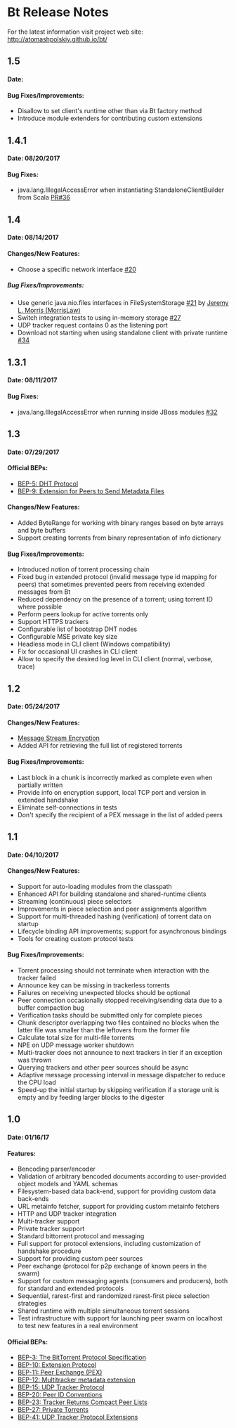 # Bt Release Notes

For the latest information visit project web site: http://atomashpolskiy.github.io/bt/

## 1.5

#### Date:

#### Bug Fixes/Improvements:

* Disallow to set client's runtime other than via Bt factory method
* Introduce module extenders for contributing custom extensions

## 1.4.1

#### Date: 08/20/2017

#### Bug Fixes:

* java.lang.IllegalAccessError when instantiating StandaloneClientBuilder from Scala [PR#36](https://github.com/atomashpolskiy/bt/pull/36)

## 1.4

#### Date: 08/14/2017

#### Changes/New Features:

* Choose a specific network interface [#20](https://github.com/atomashpolskiy/bt/issues/20)

##### Bug Fixes/Improvements:

* Use generic java.nio.files interfaces in FileSystemStorage [#21](https://github.com/atomashpolskiy/bt/issues/21) by [Jeremy L. Morris (MorrisLaw)](https://github.com/MorrisLaw)
* Switch integration tests to using in-memory storage [#27](https://github.com/atomashpolskiy/bt/issues/27)
* UDP tracker request contains 0 as the listening port
* Download not starting when using standalone client with private runtime [#34](https://github.com/atomashpolskiy/bt/issues/34)

## 1.3.1

#### Date: 08/11/2017

#### Bug Fixes:

* java.lang.IllegalAccessError when running inside JBoss modules [#32](https://github.com/atomashpolskiy/bt/issues/32)

## 1.3

#### Date: 07/29/2017

#### Official BEPs:

* [BEP-5: DHT Protocol](http://bittorrent.org/beps/bep_0005.html)
* [BEP-9: Extension for Peers to Send Metadata Files](http://bittorrent.org/beps/bep_0009.html)

#### Changes/New Features:

* Added ByteRange for working with binary ranges based on byte arrays and byte buffers
* Support creating torrents from binary representation of info dictionary

#### Bug Fixes/Improvements:

* Introduced notion of torrent processing chain
* Fixed bug in extended protocol (invalid message type id mapping for peers) that sometimes prevented peers from receiving extended messages from Bt
* Reduced dependency on the presence of a torrent; using torrent ID where possible
* Perform peers lookup for active torrents only
* Support HTTPS trackers
* Configurable list of bootstrap DHT nodes
* Configurable MSE private key size
* Headless mode in CLI client (Windows compatibility)
* Fix for occasional UI crashes in CLI client
* Allow to specify the desired log level in CLI client (normal, verbose, trace)

## 1.2

#### Date: 05/24/2017

#### Changes/New Features:

* [Message Stream Encryption](http://wiki.vuze.com/w/Message_Stream_Encryption)
* Added API for retrieving the full list of registered torrents

#### Bug Fixes/Improvements:

* Last block in a chunk is incorrectly marked as complete even when partially written
* Provide info on encryption support, local TCP port and version in extended handshake
* Eliminate self-connections in tests
* Don't specify the recipient of a PEX message in the list of added peers

## 1.1

#### Date: 04/10/2017

#### Changes/New Features:

* Support for auto-loading modules from the classpath
* Enhanced API for building standalone and shared-runtime clients
* Streaming (continuous) piece selectors
* Improvements in piece selection and peer assignments algorithm
* Support for multi-threaded hashing (verification) of torrent data on startup
* Lifecycle binding API improvements; support for asynchronous bindings
* Tools for creating custom protocol tests

#### Bug Fixes/Improvements:

* Torrent processing should not terminate when interaction with the tracker failed
* Announce key can be missing in trackerless torrents
* Failures on receiving unexpected blocks should be optional
* Peer connection occasionally stopped receiving/sending data due to a buffer compaction bug
* Verification tasks should be submitted only for complete pieces
* Chunk descriptor overlapping two files contained no blocks when the latter file was smaller than the leftovers from the former file
* Calculate total size for multi-file torrents
* NPE on UDP message worker shutdown
* Multi-tracker does not announce to next trackers in tier if an exception was thrown
* Querying trackers and other peer sources should be async
* Adaptive message processing interval in message dispatcher to reduce the CPU load
* Speed-up the initial startup by skipping verification if a storage unit is empty and by feeding larger blocks to the digester

## 1.0

#### Date: 01/16/17

#### Features:

* Bencoding parser/encoder
* Validation of arbitrary bencoded documents according to user-provided object models and YAML schemas
* Filesystem-based data back-end, support for providing custom data back-ends
* URL metainfo fetcher, support for providing custom metainfo fetchers
* HTTP and UDP tracker integration
* Multi-tracker support
* Private tracker support
* Standard bittorrent protocol and messaging
* Full support for protocol extensions, including customization of handshake procedure
* Support for providing custom peer sources
* Peer exchange (protocol for p2p exchange of known peers in the swarm)
* Support for custom messaging agents (consumers and producers), both for standard and extended protocols
* Sequential, rarest-first and randomized rarest-first piece selection strategies
* Shared runtime with multiple simultaneous torrent sessions
* Test infrastructure with support for launching peer swarm on localhost to test new features in a real environment

#### Official BEPs:

* [BEP-3: The BitTorrent Protocol Specification](http://bittorrent.org/beps/bep_0003.html)
* [BEP-10: Extension Protocol](http://bittorrent.org/beps/bep_0010.html)
* [BEP-11: Peer Exchange (PEX)](http://bittorrent.org/beps/bep_0011.html)
* [BEP-12: Multitracker metadata extension](http://bittorrent.org/beps/bep_0012.html)
* [BEP-15: UDP Tracker Protocol](http://bittorrent.org/beps/bep_0015.html)
* [BEP-20: Peer ID Conventions](http://bittorrent.org/beps/bep_0020.html)
* [BEP-23: Tracker Returns Compact Peer Lists](http://bittorrent.org/beps/bep_0023.html)
* [BEP-27: Private Torrents](http://bittorrent.org/beps/bep_0027.html)
* [BEP-41: UDP Tracker Protocol Extensions](http://bittorrent.org/beps/bep_0041.html)